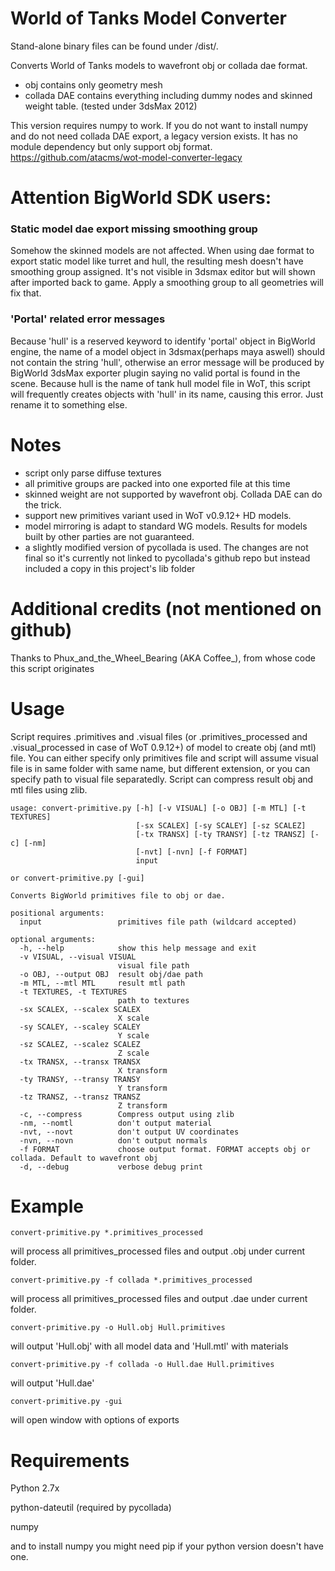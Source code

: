 # World of Tanks Model Converter
Stand-alone binary files can be found under /dist/. 

Converts World of Tanks models to wavefront obj or collada dae format.
* obj contains only geometry mesh
* collada DAE contains everything including dummy nodes and skinned weight table. (tested under 3dsMax 2012)

This version requires numpy to work.
If you do not want to install numpy and do not need collada DAE export, a legacy version exists. 
It has no module dependency but only support obj format.
https://github.com/atacms/wot-model-converter-legacy

# Attention BigWorld SDK users:

### Static model dae export missing smoothing group
Somehow the skinned models are not affected. When using dae format to export static model like turret and hull, the resulting mesh doesn't have smoothing group assigned. It's not visible in 3dsmax editor but will shown after imported back to game.
Apply a smoothing group to all geometries will fix that.

### 'Portal' related error messages 
Because 'hull' is a reserved keyword to identify 'portal' object in BigWorld engine, the name of a model object in 3dsmax(perhaps maya aswell) should not contain the string 'hull', otherwise an error message will be produced by BigWorld 3dsMax exporter plugin saying no valid portal is found in the scene.
Because hull is the name of tank hull model file in WoT, this script will frequently creates objects with 'hull' in its name, causing this error.
Just rename it to something else.


# Notes
* script only parse diffuse textures
* all primitive groups are packed into one exported file at this time
* skinned weight are not supported by wavefront obj. Collada DAE can do the trick.
* support new primitives variant used in WoT v0.9.12+ HD models. 
* model mirroring is adapt to standard WG models. Results for models built by other parties are not guaranteed.
* a slightly modified version of pycollada is used. The changes are not final so it's currently not linked to pycollada's github repo but instead included a copy in this project's lib folder

# Additional credits (not mentioned on github)
Thanks to Phux_and_the_Wheel_Bearing (AKA Coffee_), from whose code this script originates

# Usage
Script requires .primitives and .visual files (or .primitives_processed and .visual_processed in case of WoT 0.9.12+) of model to create obj (and mtl) file. You can either specify only primitives file and script will assume visual file is in same folder with same name, but different extension, or you can specify path to visual file separatedly.
Script can compress result obj and mtl files using zlib.
```
usage: convert-primitive.py [-h] [-v VISUAL] [-o OBJ] [-m MTL] [-t TEXTURES]
                            [-sx SCALEX] [-sy SCALEY] [-sz SCALEZ]
                            [-tx TRANSX] [-ty TRANSY] [-tz TRANSZ] [-c] [-nm]
                            [-nvt] [-nvn] [-f FORMAT]
                            input

or convert-primitive.py [-gui]

Converts BigWorld primitives file to obj or dae.

positional arguments:
  input                 primitives file path (wildcard accepted)

optional arguments:
  -h, --help            show this help message and exit
  -v VISUAL, --visual VISUAL
                        visual file path
  -o OBJ, --output OBJ  result obj/dae path
  -m MTL, --mtl MTL     result mtl path
  -t TEXTURES, -t TEXTURES
                        path to textures
  -sx SCALEX, --scalex SCALEX
                        X scale
  -sy SCALEY, --scaley SCALEY
                        Y scale
  -sz SCALEZ, --scalez SCALEZ
                        Z scale
  -tx TRANSX, --transx TRANSX
                        X transform
  -ty TRANSY, --transy TRANSY
                        Y transform
  -tz TRANSZ, --transz TRANSZ
                        Z transform
  -c, --compress        Compress output using zlib
  -nm, --nomtl          don't output material
  -nvt, --novt          don't output UV coordinates
  -nvn, --novn          don't output normals
  -f FORMAT             choose output format. FORMAT accepts obj or collada. Default to wavefront obj
  -d, --debug           verbose debug print
```

# Example
```convert-primitive.py *.primitives_processed```

will process all primitives_processed files and output .obj under current folder.

```convert-primitive.py -f collada *.primitives_processed```

will process all primitives_processed files and output .dae under current folder.

```convert-primitive.py -o Hull.obj Hull.primitives```

will output 'Hull.obj' with all model data and 'Hull.mtl' with materials

```convert-primitive.py -f collada -o Hull.dae Hull.primitives```

will output 'Hull.dae'

```convert-primitive.py -gui```

will open window with options of exports

# Requirements
Python 2.7x

python-dateutil (required by pycollada)

numpy

and to install numpy you might need pip if your python version doesn't have one.
